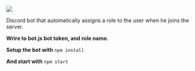![](https://komarev.com/ghpvc/?username=KirilCrut&color=brightgreen)


Discord bot that automatically assigns a role to the user when he joins the server.

**Wrire to bot.js bot token, and role name.**

**Setup the bot with** ```npm install```

**And start with** ```npm start```
